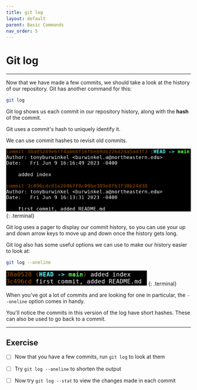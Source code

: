 ```yaml
---
title: git log
layout: default
parent: Basic Commands
nav_order: 5
---
```


# Git log

---
Now that we have made a few commits, we should take a look at the history of our repository. Git has another command for this:

```bash
git log
```

Git log shows us each commit in our repository history, along with the __hash__ of the commit. 

Git uses a commit's hash to uniquely identify it. 

We can use commit hashes to revisit old commits.

![log long](../images/log/log-long.png)
{: .terminal}

Git log uses a pager to display our commit history, so you can use your up and down arrow keys to move up and down once the history gets long. 

Git log also has some useful options we can use to make our history easier to look at:

```bash
git log --oneline
```

![log oneline](../images/log/log-oneline.png)
{: .terminal}

When you've got a lot of commits and are looking for one in particular, the ```--oneline``` option comes in handy. 

You'll notice the commits in this version of the log have short hashes. These can also be used to go back to a commit.

---

## Exercise
- [ ] Now that you have a few commits, run `git log` to look at them
- [ ] Try `git log --oneline` to shorten the output
- [ ] Now try `git log --stat` to view the changes made in each commit

